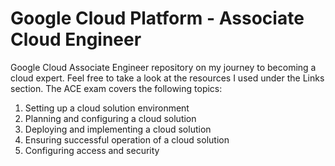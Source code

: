 # Google Cloud Platform - Associate Cloud Engineer

Google Cloud Associate Engineer repository on my journey to becoming a cloud expert. Feel free to take a look at the resources I used under the Links section. The ACE exam covers the following topics:
1. Setting up a cloud solution environment
2. Planning and configuring a cloud solution
3. Deploying and implementing a cloud solution
4. Ensuring successful operation of a cloud solution
5. Configuring access and security
